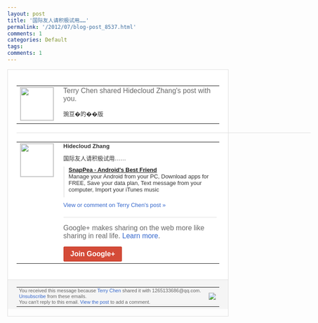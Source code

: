 ```yaml
---
layout: post
title: '国际友人请积极试用……'
permalink: '/2012/07/blog-post_8537.html'
comments: 1
categories: Default
tags: 
comments: 1
---
```

<div style="border:solid 1px #dfdfdf;color:#686868;font:13px Arial"><div style="background-color:#fff;padding:20px;"><table cellpadding="0" cellspacing="0"><tr><td style="padding-right:15px;vertical-align:top"><a href="https://plus.google.com/_/notifications/emlink?emrecipient=109554455967099403328&amp;emid=CPi78M-agrECFdHJ5QodsnsAAA&amp;path=%2F108643996575278738906&amp;dt=1341480052206&amp;uob=8"><img height="75" src="https://lh3.googleusercontent.com/-KKRGTyJ5Bl0/AAAAAAAAAAI/AAAAAAAAEEY/jllxqER5dCk/s75-c-k-a/photo.jpg" style="border:solid 1px #cccccc;" width="75"/></a></td><td style="width:578px;color:#333;font:13px Arial;vertical-align:top;"><div style="color:#686868;font:16px Arial;;padding-bottom:15px">Terry Chen shared Hidecloud Zhang's post with you.</div><div style="padding-bottom:10px">豌豆�的��版</div></td></tr></table><div style="margin:20px 0;border-bottom:solid 1px #dfdfdf;width:670px;"></div><table cellpadding="0" cellspacing="0"><tr><td style="padding-right:15px;vertical-align:top"><a href="https://plus.google.com/_/notifications/emlink?emrecipient=109554455967099403328&amp;emid=CPi78M-agrECFdHJ5QodsnsAAA&amp;path=%2F107368347566761208329&amp;dt=1341480052206&amp;uob=8"><img height="75" src="https://lh6.googleusercontent.com/-79G3oBE5Qmc/AAAAAAAAAAI/AAAAAAAALwo/r00eQqhFC6I/s75-c-k-a/photo.jpg" style="border:solid 1px #cccccc;" width="75"/></a></td><td style="width:578px;color:#333;font:13px Arial;vertical-align:top;"><div style="font-weight:bold;padding-bottom:10px">Hidecloud Zhang</div><div style="padding-bottom:10px">国际友人请积极试用……</div><div style="margin-bottom:10px;padding-left:10px; border-left:2px solid #EAEAEA"><span style="margin-right:5px"><a href="http://www.snappea.com/" style="zSoyz"><span style="font-weight:bold">SnapPea - Android's Best Friend</span></a><div style="padding-bottom:10px">Manage your Android from your PC, Download apps for FREE, Save your data plan, Text message from your computer, Import your iTunes music</div></span></div><a href="https://plus.google.com/_/notifications/emlink?emrecipient=109554455967099403328&amp;emid=CPi78M-agrECFdHJ5QodsnsAAA&amp;path=%2F108643996575278738906%2Fposts%2FdyFLwUUof9G%3Fgpinv%3DAMIXal96rWwhL1VrM5XE15MyxYAxKhRCc1IX9JEp_pXdsRPuoKTFttg-gQj9iEya-C6FIdwAzHCYcDBm21qt_L4sjsQ4EW7XO4aZS8jfbTAPGhEjxP5K4Lk&amp;dt=1341480052206&amp;uob=8" style="color:#3366CC;text-decoration:none;">View or comment on Terry Chen's post »</a><div style="margin-top:20px;border-top:solid 1px #dfdfdf"><div style="padding:15px 0;color:#686868;font:16px Arial;">Google+ makes sharing on the web more like sharing in real life. <a href="http://www.google.com/+/learnmore/" style="color:#3366CC;text-decoration:none;">Learn more</a>.</div><a href="https://plus.google.com/_/notifications/emlink?emrecipient=109554455967099403328&amp;emid=CPi78M-agrECFdHJ5QodsnsAAA&amp;path=%2F%3Fgpinv%3DAMIXal96rWwhL1VrM5XE15MyxYAxKhRCc1IX9JEp_pXdsRPuoKTFttg-gQj9iEya-C6FIdwAzHCYcDBm21qt_L4sjsQ4EW7XO4aZS8jfbTAPGhEjxP5K4Lk&amp;dt=1341480052206&amp;uob=8" style="display:inline-block;padding:7px 15px;background-color:#d44b38; color:#fff;font-size:16px; font-weight:bold;border-radius:2px;-webkit-border-radius:2px; -moz-border-radius:2px;border:solid 1px #c43b28; white-space:nowrap;text-decoration:none">Join Google+</a></div></td></tr></table></div><div style="border-top:solid 1px #dfdfdf;padding:0 20px; background-color:#f5f5f5"><table cellpadding="0" cellspacing="0" style="height:50px"><tbody><tr><td style="vertical-align:middle;width:100%; color:#636363;font:11px Arial; line-height:120%">You received this message because <a href="https://plus.google.com/_/notifications/emlink?emrecipient=109554455967099403328&amp;emid=CPi78M-agrECFdHJ5QodsnsAAA&amp;path=%2F108643996575278738906%3Fgpinv%3DAMIXal96rWwhL1VrM5XE15MyxYAxKhRCc1IX9JEp_pXdsRPuoKTFttg-gQj9iEya-C6FIdwAzHCYcDBm21qt_L4sjsQ4EW7XO4aZS8jfbTAPGhEjxP5K4Lk&amp;dt=1341480052206&amp;uob=8" style="color:#3366CC;text-decoration:none;">Terry Chen</a> shared it with 1265133686@qq.com. <a href="https://plus.google.com/_/notifications/emlink?emrecipient=109554455967099403328&amp;emid=CPi78M-agrECFdHJ5QodsnsAAA&amp;path=%2F_%2Fnonplus%2Femailsettings%3Fgpinv%3DAMIXal96rWwhL1VrM5XE15MyxYAxKhRCc1IX9JEp_pXdsRPuoKTFttg-gQj9iEya-C6FIdwAzHCYcDBm21qt_L4sjsQ4EW7XO4aZS8jfbTAPGhEjxP5K4Lk%26est%3DADH5u8WR74QTSoYY99buik71nPxkqtMR6Cc-ctkh1LFw_TYzPBjtbJKD8zdI2pxFgaHRSSL1HVJ949R9E1POlVvrzXSI9_0QBVj_E355vVfa7Lg0JBF_oLpA5eBnNRxUeUFfYbfI2YfC&amp;dt=1341480052206&amp;uob=8" style="color:#3366CC;text-decoration:none;">Unsubscribe</a> from these emails.<br/>You can't reply to this email. <a href="https://plus.google.com/_/notifications/emlink?emrecipient=109554455967099403328&amp;emid=CPi78M-agrECFdHJ5QodsnsAAA&amp;path=%2F108643996575278738906%2Fposts%2FdyFLwUUof9G%3Fgpinv%3DAMIXal96rWwhL1VrM5XE15MyxYAxKhRCc1IX9JEp_pXdsRPuoKTFttg-gQj9iEya-C6FIdwAzHCYcDBm21qt_L4sjsQ4EW7XO4aZS8jfbTAPGhEjxP5K4Lk&amp;dt=1341480052206&amp;uob=8" style="color:#3366CC;text-decoration:none;">View the post</a> to add a comment.<br/></td><td><img src="https://ssl.gstatic.com/s2/oz/images/notifications/logo/google-plus-6617a72bb36cc548861652780c9e6ff1.png"/></td></tr></tbody></table></div></div>